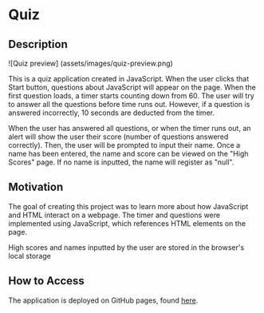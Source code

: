 # Quiz

## Description

![Quiz preview] (assets/images/quiz-preview.png)

This is a quiz application created in JavaScript. When the user clicks that Start button, questions about JavaScript will appear on the page. When the first question loads, a timer starts counting down from 60. The user will try to answer all the questions before time runs out. However, if a question is answered incorrectly, 10 seconds are deducted from the timer.

When the user has answered all questions, or when the timer runs out, an alert will show the user their score (number of questions answered correctly). Then, the user will be prompted to input their name. Once a name has been entered, the name and score can be viewed on the "High Scores" page. If no name is inputted, the name will register as "null".

## Motivation

The goal of creating this project was to learn more about how JavaScript and HTML interact on a webpage. The timer and questions were implemented using JavaScript, which references HTML elements on the page.

High scores and names inputted by the user are stored in the browser's local storage

## How to Access

The application is deployed on GitHub pages, found [here](https://ksdevinney.github.io/automatic-broccoli/).



